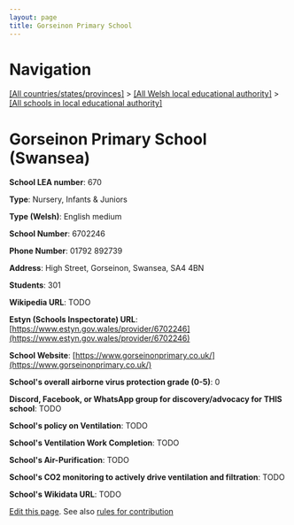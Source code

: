 ```yaml
---
layout: page
title: Gorseinon Primary School
---
```

# Navigation

[[All countries/states/provinces]](../../..) > [[All Welsh local educational authority]](../..) > [[All schools in local educational authority]](..)

# Gorseinon Primary School (Swansea)

**School LEA number**: 670

**Type**: Nursery, Infants & Juniors

**Type (Welsh)**: English medium

**School Number**: 6702246

**Phone Number**: 01792 892739

**Address**: High Street, Gorseinon, Swansea, SA4 4BN

**Students**: 301

**Wikipedia URL**: TODO

**Estyn (Schools Inspectorate) URL**: [https://www.estyn.gov.wales/provider/6702246](https://www.estyn.gov.wales/provider/6702246)

**School Website**: [https://www.gorseinonprimary.co.uk/](https://www.gorseinonprimary.co.uk/)

**School's overall airborne virus protection grade (0-5)**: 0

**Discord, Facebook, or WhatsApp group for discovery/advocacy for THIS school**: TODO

**School's policy on Ventilation**: TODO

**School's Ventilation Work Completion**: TODO

**School's Air-Purification**: TODO

**School's CO2 monitoring to actively drive ventilation and filtration**: TODO

**School's Wikidata URL**: TODO




[Edit this page](https://github.com/ventilate-schools/Wales/edit/prif/./Swansea/Gorseinon_Primary_School.md). See also [rules for contribution](../../../contribution-rules/)